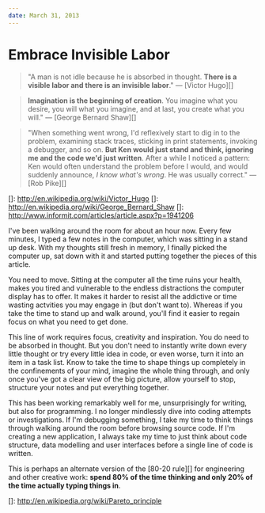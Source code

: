 ```yaml
---
date: March 31, 2013
---
```


# Embrace Invisible Labor

> "A man is not idle because he is absorbed in thought. **There is 
> a visible labor and there is an invisible labor**." — [Victor Hugo][]

> **Imagination is the beginning of creation**. You 
> imagine what you desire, you will what you imagine, and 
> at last, you create what you will." — [George Bernard Shaw][]

> "When something went wrong, I'd reflexively start to dig in to 
> the problem, examining stack traces, sticking in print statements, 
> invoking a debugger, and so on. **But Ken would just stand and
> think, ignoring me and the code we'd just written**. After a while
> I noticed a pattern: Ken would often understand the problem before
> I would, and would suddenly announce, _I know what's wrong_. He 
> was usually correct." — [Rob Pike][]

[]: http://en.wikipedia.org/wiki/Victor_Hugo
[]: http://en.wikipedia.org/wiki/George_Bernard_Shaw
[]: http://www.informit.com/articles/article.aspx?p=1941206

I've been walking around the room for about an hour now. Every few minutes, I
typed a few notes in the computer, which was sitting in a stand up desk. With
my thoughts still fresh in memory, I finally picked the computer up, sat down
with it and started putting together the pieces of this article.

You need to move. Sitting at the computer all the time ruins your health, 
makes you tired and vulnerable to the endless distractions the computer
display has to offer. It makes it  harder to resist all the addictive or
time wasting actvities you may engage in (but don't want to). Whereas if you
take the time to stand up and walk around, you'll find it easier to regain
focus on what you need to get done.

This line of work requires focus, creativity and inspiration. You do need to
be absorbed in thought. But you don't need to instantly write down every
little thought or try every little idea in code, or even worse, turn it into
an item in a task list. Know to take the time to shape things up completely in
the confinements of your mind, imagine the whole thing through, and only once
you've got a clear view of the big picture, allow yourself to stop, structure
your notes and put everything together.

This has been working remarkably well for me, unsurprisingly for writing, but
also for programming. I no longer mindlessly dive into coding attempts or
investigations. If I'm debugging something, I take my time to think things
through walking around the room before browsing source code. If I'm creating
a new application, I always take my time to just think about code structure,
data modelling and user interfaces before a single line of code is written.

This is perhaps an alternate version of the [80-20 rule][] for engineering and
other creative work: **spend 80% of the time thinking and only 20% of the time
actually typing things in**.

[]: http://en.wikipedia.org/wiki/Pareto_principle
